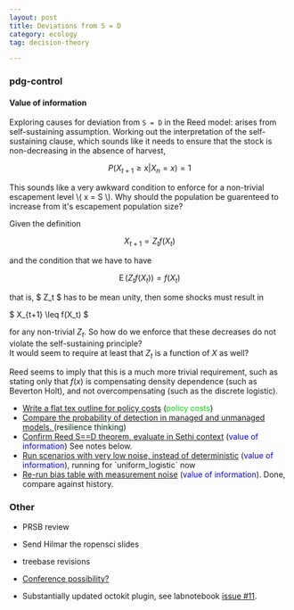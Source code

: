 ```yaml
---
layout: post
title: Deviations from S = D
category: ecology
tag: decision-theory

---
```



### pdg-control

#### Value of information

Exploring causes for deviation from `S = D` in the Reed model: arises from self-sustaining assumption. Working out the interpretation of the self-sustaining clause, which sounds like it needs to ensure that the stock is non-decreasing in the absence of harvest,

$$ P(X_{t+1} \geq x  | X_n = x ) = 1 $$

This sounds like a very awkward condition to enforce for a non-trivial escapement level \\( x = S \\). Why should the population be guarenteed to increase from it's escapement population size?   


Given the definition


$$ X_{t+1} = Z_t f(X_t) $$

and the condition that we have to have 

$$ \operatorname{E}(Z_t f(X_t) ) = f(X_t) $$

that is, $ Z_t $ has to be mean unity, then some shocks must result in 

$ X_{t+1} \leq f(X_t) $

for any non-trivial $Z_t$. So how do we enforce that these decreases do not violate the self-sustaining principle?  
It would seem to require at least that $Z_t$ is a function of $X$  as well?

Reed seems to imply that this is a much more trivial requirement, such as stating only that $f(x)$ is compensating density dependence (such as Beverton Holt), and not overcompensating (such as the discrete logistic).  

<ul>
<li> <a href="https://github.com/cboettig/pdg_control/issues/23">Write a flat tex outline for policy costs</a>  (<font color="#02e10c">policy costs</font>)</li>
<li> <a href="https://github.com/cboettig/pdg_control/issues/21">Compare the probability of detection in managed and unmanaged models.   </a>  (<font color=\"#02d7e1\">resilience thinking</font>)</li>
<li> <a href="https://github.com/cboettig/pdg_control/issues/20">Confirm Reed S==D theorem, evaluate in Sethi context</a>  (<font color="#0b02e1">value of information</font>) See notes below.</li>
<li> <a href="https://github.com/cboettig/pdg_control/issues/18">Run scenarios with very low noise, instead of deterministic</a>  (<font color="#0b02e1">value of information</font>), running for `uniform_logistic` now</li>
<li> <a href="https://github.com/cboettig/pdg_control/issues/17">Re-run bias table with measurement noise</a>  (<font color="#0b02e1">value of information</font>). Done, compare against history.</li>
</ul>


### Other

* PRSB review
* Send Hilmar the ropensci slides
* treebase revisions

* [Conference possibility?](http://ecolab.ou.edu/?conferencedescription)
* Substantially updated octokit plugin, see labnotebook [issue #11](https://github.com/cboettig/labnotebook/issues/11).
